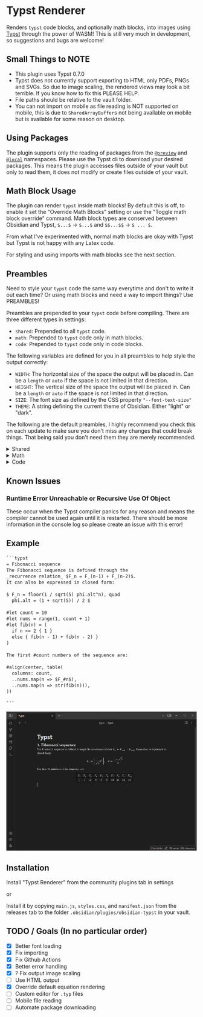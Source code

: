 # Typst Renderer

Renders `typst` code blocks, and optionally math blocks, into images using [Typst](https://github.com/typst/typst) through the power of WASM! This is still very much in development, so suggestions and bugs are welcome!

## Small Things to NOTE
- This plugin uses Typst 0.7.0
- Typst does not currently support exporting to HTML only PDFs, PNGs and SVGs. So due to image scaling, the rendered views may look a bit terrible. If you know how to fix this PLEASE HELP.
- File paths should be relative to the vault folder.
- You can not import on mobile as file reading is NOT supported on mobile, this is due to `SharedArrayBuffer`s not being available on mobile but is available for some reason on desktop.

## Using Packages
The plugin supports only the reading of packages from the [`@preview`](https://github.com/typst/packages#downloads) and [`@local`](https://github.com/typst/packages#local-packages) namespaces. Please use the Typst cli to download your desired packages. This means the plugin accesses files outside of your vault but only to read them, it does not modify or create files outside of your vault.

## Math Block Usage
The plugin can render `typst` inside math blocks! By default this is off, to enable it set the "Override Math Blocks" setting or use the "Toggle math block override" command. Math block types are conserved between Obsidian and Typst, `$...$` -> `$...$` and `$$...$$` -> `$ ... $`.

From what I've experimented with, normal math blocks are okay with Typst but Typst is not happy with any Latex code.

For styling and using imports with math blocks see the next section.

## Preambles
Need to style your `typst` code the same way everytime and don't to write it out each time? Or using math blocks and need a way to import things? Use PREAMBLES! 

Preambles are prepended to your `typst` code before compiling. There are three different types in settings:
- `shared`: Prepended to all `typst` code.
- `math`: Prepended to `typst` code only in math blocks.
- `code`: Prepended to `typst` code only in code blocks.

The following variables are defined for you in all preambles to help style the output correctly:
- `WIDTH`: The horizontal size of the space the output will be placed in. Can be a `length` or `auto` if the space is not limited in that direction.
- `HEIGHT`: The vertical size of the space the output will be placed in. Can be a `length` or `auto` if the space is not limited in that direction.
- `SIZE`: The font size as defined by the CSS property `"--font-text-size"`
- `THEME`: A string defining the current theme of Obsidian. Either "light" or "dark".

The following are the default preambles, I highly recommend you check this on each update to make sure you don't miss any changes that could break things. That being said you don't need them they are merely recommended.
<details>
<summary>Shared</summary>

```
#set text(fill: white, size: SIZE)
#set page(width: WIDTH, height: HEIGHT)
```
</details>
<details>
<summary>Math</summary>

```
#set page(margin: 0pt)
#set align(horizon)
```
</details>
<details>
<summary>Code</summary>

```
#set page(margin: (y: 1em, x: 0pt))
```
</details>

## Known Issues
### Runtime Error Unreachable or Recursive Use Of Object
These occur when the Typst compiler panics for any reason and means the compiler cannot be used again until it is restarted. There should be more information in the console log so please create an issue with this error!

## Example

```
```typst
= Fibonacci sequence
The Fibonacci sequence is defined through the
_recurrence relation_ $F_n = F_(n-1) + F_(n-2)$.
It can also be expressed in closed form:

$ F_n = floor(1 / sqrt(5) phi.alt^n), quad
  phi.alt = (1 + sqrt(5)) / 2 $

#let count = 10
#let nums = range(1, count + 1)
#let fib(n) = (
  if n <= 2 { 1 }
  else { fib(n - 1) + fib(n - 2) }
)

The first #count numbers of the sequence are:

#align(center, table(
  columns: count,
  ..nums.map(n => $F_#n$),
  ..nums.map(n => str(fib(n))),
))

```​
```

<img src="assets/example.png">

## Installation
Install "Typst Renderer" from the community plugins tab in settings

or 

Install it by copying `main.js`, `styles.css`, and `manifest.json` from the releases tab to the folder `.obsidian/plugins/obsidian-typst` in your vault.

## TODO / Goals (In no particular order)
- [x] Better font loading
- [x] Fix importing
- [x] Fix Github Actions
- [x] Better error handling
- [x] ? Fix output image scaling
- [ ] Use HTML output
- [x] Override default equation rendering
- [ ] Custom editor for `.typ` files
- [ ] Mobile file reading
- [ ] Automate package downloading
